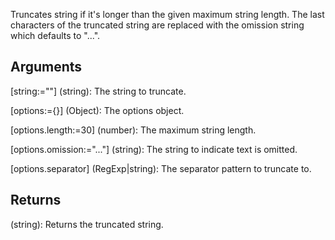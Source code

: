 Truncates string if it's longer than the given maximum string length. The last characters of the truncated string are replaced with the omission string which defaults to "...".


## Arguments
[string:=""] (string): The string to truncate.

[options:={}] (Object): The options object.

[options.length:=30] (number): The maximum string length.

[options.omission:="..."] (string): The string to indicate text is omitted.

[options.separator] (RegExp|string): The separator pattern to truncate to.


## Returns
(string): Returns the truncated string.
